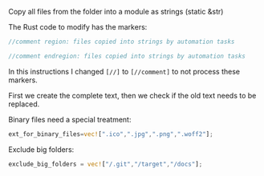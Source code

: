 [//]: # (auto_md_to_doc_comments segment start A)

Copy all files from the folder into a module as strings (static &str)

The Rust code to modify has the markers:

```Rust ignore
//comment region: files copied into strings by automation tasks

//comment endregion: files copied into strings by automation tasks

```

In this instructions I changed `[//]` to `[//comment]` to not process these markers.

First we create the complete text, then we check if the old text needs to be replaced.

Binary files need a special treatment:

```Rust ignore
ext_for_binary_files=vec![".ico",".jpg",".png",".woff2"];
```

Exclude big folders:

```Rust ignore
exclude_big_folders = vec!["/.git","/target","/docs"];
```

[//]: # (auto_md_to_doc_comments segment end A)
